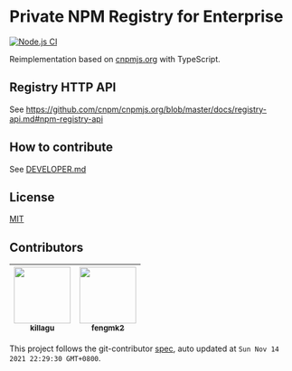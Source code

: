 # Private NPM Registry for Enterprise

[![Node.js CI](https://github.com/cnpm/cnpmcore/actions/workflows/nodejs.yml/badge.svg)](https://github.com/cnpm/cnpmcore/actions/workflows/nodejs.yml)

Reimplementation based on [cnpmjs.org](https://github.com/cnpm/cnpmjs.org) with TypeScript.

## Registry HTTP API

See https://github.com/cnpm/cnpmjs.org/blob/master/docs/registry-api.md#npm-registry-api

## How to contribute

See [DEVELOPER.md](DEVELOPER.md)

## License

[MIT](LICENSE)
<!-- GITCONTRIBUTOR_START -->

## Contributors

|[<img src="https://avatars.githubusercontent.com/u/6897780?v=4" width="100px;"/><br/><sub><b>killagu</b></sub>](https://github.com/killagu)<br/>|[<img src="https://avatars.githubusercontent.com/u/156269?v=4" width="100px;"/><br/><sub><b>fengmk2</b></sub>](https://github.com/fengmk2)<br/>|
| :---: | :---: |


This project follows the git-contributor [spec](https://github.com/xudafeng/git-contributor), auto updated at `Sun Nov 14 2021 22:29:30 GMT+0800`.

<!-- GITCONTRIBUTOR_END -->
